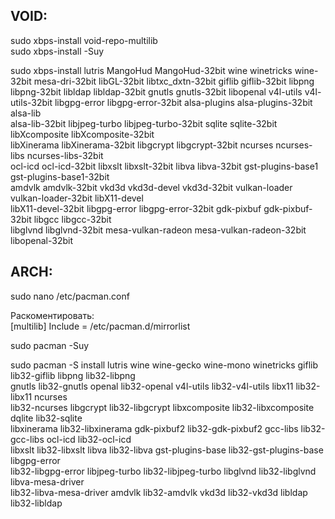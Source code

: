 ## VOID:
sudo xbps-install void-repo-multilib  
sudo xbps-install -Suy  
  
sudo xbps-install lutris MangoHud MangoHud-32bit wine winetricks wine-32bit mesa-dri-32bit libGL-32bit libtxc_dxtn-32bit giflib giflib-32bit libpng libpng-32bit libldap libldap-32bit gnutls gnutls-32bit libopenal 
v4l-utils v4l-utils-32bit libgpg-error libgpg-error-32bit alsa-plugins alsa-plugins-32bit alsa-lib  
alsa-lib-32bit libjpeg-turbo libjpeg-turbo-32bit sqlite sqlite-32bit libXcomposite libXcomposite-32bit  
libXinerama libXinerama-32bit libgcrypt libgcrypt-32bit ncurses ncurses-libs ncurses-libs-32bit  
ocl-icd ocl-icd-32bit libxslt libxslt-32bit libva libva-32bit gst-plugins-base1 gst-plugins-base1-32bit  
amdvlk amdvlk-32bit vkd3d vkd3d-devel vkd3d-32bit vulkan-loader vulkan-loader-32bit libX11-devel  
libX11-devel-32bit libgpg-error libgpg-error-32bit gdk-pixbuf gdk-pixbuf-32bit libgcc libgcc-32bit  
libglvnd libglvnd-32bit mesa-vulkan-radeon mesa-vulkan-radeon-32bit libopenal-32bit  

## ARCH:
sudo nano /etc/pacman.conf

Раскоментировать:  
[multilib]
Include = /etc/pacman.d/mirrorlist
  
sudo pacman -Suy  
  
sudo pacman -S install lutris wine wine-gecko wine-mono winetricks giflib lib32-giflib libpng lib32-libpng  
gnutls lib32-gnutls openal lib32-openal v4l-utils lib32-v4l-utils libx11 lib32-libx11 ncurses  
lib32-ncurses libgcrypt  	lib32-libgcrypt libxcomposite lib32-libxcomposite dqlite lib32-sqlite  
libxinerama lib32-libxinerama gdk-pixbuf2 lib32-gdk-pixbuf2 gcc-libs lib32-gcc-libs ocl-icd lib32-ocl-icd  
libxslt lib32-libxslt libva lib32-libva gst-plugins-base lib32-gst-plugins-base libgpg-error  
lib32-libgpg-error libjpeg-turbo lib32-libjpeg-turbo libglvnd lib32-libglvnd libva-mesa-driver  
lib32-libva-mesa-driver amdvlk lib32-amdvlk vkd3d lib32-vkd3d libldap lib32-libldap  